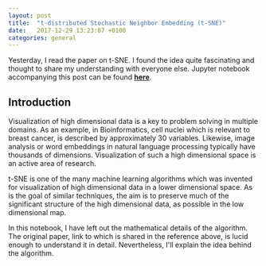 ```yaml
---
layout: post
title:  "t-distributed Stochastic Neighbor Embedding (t-SNE)"
date:   2017-12-29 13:23:07 +0100
categories: general
---
```

Yesterday, I read the paper on t-SNE. I found the idea quite fascinating and thought to share my understanding with everyone else. Jupyter notebook accompanying this post can be found __[here](https://github.com/abhisheksaurabh1985/yet-another-ml-tutorial/blob/master/t-SNE.ipynb)__.   

## Introduction
Visualization of high dimensional data is a key to problem solving in multiple domains. As an example, in Bioinformatics, cell nuclei which is relevant to breast cancer, is described by approximately 30 variables. Likewise, image analysis or word embeddings in natural language processing typically have thousands of dimensions. Visualization of such a high dimensional space is an active area of research. 

t-SNE is one of the many machine learning algorithms which was invented for visualization of high dimensional data in a lower dimensional space. As is the goal of similar techniques, the aim is to preserve much of the significant structure of the high dimensional data, as possible in the low dimensional map.  

In this notebook, I have left out the mathematical details of the algorithm. The original paper, link to which is shared in the reference above, is lucid enough to understand it in detail. Nevertheless, I'll explain the idea behind the algorithm.  
